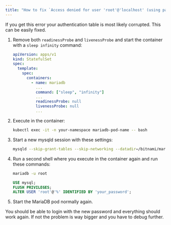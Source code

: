 ```yaml
---
title: "How to fix `Access denied for user 'root'@'localhost' (using password: YES)` Error for Bitnami's MariaDB Container"
---
```


If you get this error your authentication table is most likely corrupted. This can be easily fixed.

1. Remove both `readinessProbe` and `livenessProbe` and start the container with a `sleep infinity` command:

    ```yaml
    apiVersion: apps/v1
    kind: StatefulSet
    spec:
      template:
        spec:
          containers:
            - name: mariadb
              ...
              command: ["sleep", "infinity"]
              ...
              readinessProbe: null
              livenessProbe: null
              ...
    ```

2. Execute in the container:

    ```bash
    kubectl exec -it -n your-namespace mariadb-pod-name -- bash
    ```

3. Start a new mysqld session with these settings:

    ```bash
    mysqld --skip-grant-tables --skip-networking --datadir=/bitnami/mariadb/data/
    ```

4. Run a second shell where you execute in the container again and run these commands:

    ```bash
    mariadb -u root
    ```

    ```sql
    USE mysql;
    FLUSH PRIVILEGES;
    ALTER USER 'root'@'%' IDENTIFIED BY 'your_password';
    ```

5. Start the MariaDB pod normally again.

You should be able to login with the new password and everything should work again. If not the problem is way bigger and you have to debug further.
